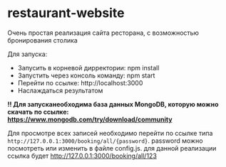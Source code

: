 # restaurant-website
Очень простая реализация сайта ресторана, с возможностью бронирования столика

Для запуска:
* Запусить в корневой дирректории: npm install
* Запустить через консоль команду: npm start
* Перейти по ссылке: http://localhost:3000
* Наслаждаться результатом

**!! Для запусканеобходима база данных MongoDB, которую можно скачать по ссылке: https://www.mongodb.com/try/download/community**

Для просмотре всех записей необходимо перейти по ссылке типа `http://127.0.0.1:3000/booking/all/{password}`.
 password можно  посмотреть или изменить в файле config.js.
 для данной реализации ссылка будет http://127.0.0.1:3000/booking/all/123